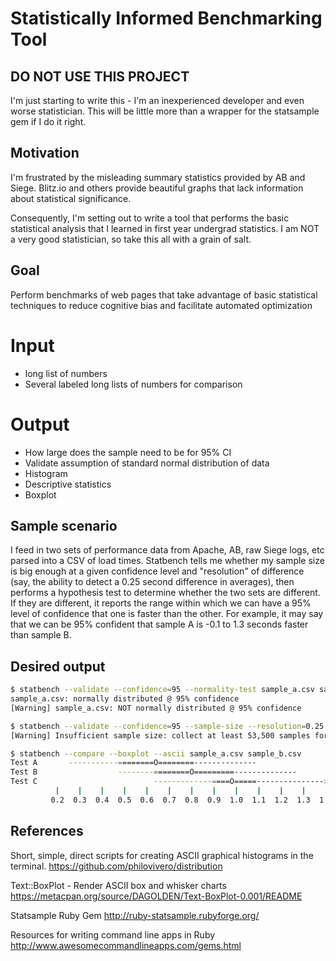Statistically Informed Benchmarking Tool
=========

DO NOT USE THIS PROJECT
-----------------------
I'm just starting to write this - I'm an inexperienced developer and even worse statistician. This will be little more than a wrapper for the statsample gem if I do it right.

Motivation
----------

I'm frustrated by the misleading summary statistics provided by AB and Siege. Blitz.io and others provide beautiful graphs that lack information about statistical significance.

Consequently, I'm setting out to write a tool that performs the basic statistical analysis that I learned in first year undergrad statistics. I am NOT a very good statistician, so take this all with a grain of salt.

Goal
----

Perform benchmarks of web pages that take advantage of basic statistical techniques to reduce cognitive bias and facilitate automated optimization

# Input
- long list of numbers
- Several labeled long lists of numbers for comparison

# Output
- How large does the sample need to be for 95% CI
- Validate assumption of standard normal distribution of data
- Histogram
- Descriptive statistics
- Boxplot

## Sample scenario ##
I feed in two sets of performance data from Apache, AB, raw Siege logs, etc parsed into a CSV of load times. Statbench tells me whether my sample size is big enough at a given confidence level and "resolution" of difference (say, the ability to detect a 0.25 second difference in averages), then performs a hypothesis test to determine whether the two sets are different. If they are different, it reports the range within which we can have a 95% level of confidence that one is faster than the other. For example, it may say that we can be 95% confident that sample A is -0.1 to 1.3 seconds faster than sample B.

## Desired output ##

```bash
$ statbench --validate --confidence=95 --normality-test sample_a.csv sample_b.csv
sample_a.csv: normally distributed @ 95% confidence
[Warning] sample_a.csv: NOT normally distributed @ 95% confidence

$ statbench --validate --confidence=95 --sample-size --resolution=0.25 sample_a.csv sample_b.csv
[Warning] Insufficient sample size: collect at least 53,500 samples for each data series

$ statbench --compare --boxplot --ascii sample_a.csv sample_b.csv 
Test A       -----------========O========--------------
Test B                  --------========O=========--------------
Test C                          -------------====O=====--------------->
          |    |    |    |    |    |    |    |    |    |    |    |    |
         0.2  0.3  0.4  0.5  0.6  0.7  0.8  0.9  1.0  1.1  1.2  1.3  1.4

```


## References

Short, simple, direct scripts for creating ASCII graphical histograms in the terminal.
https://github.com/philovivero/distribution

Text::BoxPlot - Render ASCII box and whisker charts
https://metacpan.org/source/DAGOLDEN/Text-BoxPlot-0.001/README

Statsample Ruby Gem
http://ruby-statsample.rubyforge.org/

Resources for writing command line apps in Ruby
http://www.awesomecommandlineapps.com/gems.html